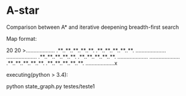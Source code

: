 # A-star
Comparison between A* and iterative deepening breadth-first search

Map format:

20
20
\>...................
.\*\*..\*\*..\*\*..\*\*..\*\*.
.\*\*..\*\*..\*\*..\*\*..\*\*.
....................
....................
.\*\*..\*\*..\*\*..\*\*..\*\*.
.\*\*..\*\*..\*\*..\*\*..\*\*.
....................
....................
.\*\*..\*\*..\*\*..\*\*..\*\*.
.\*\*..\*\*..\*\*..\*\*..\*\*.
...................x

executing(python > 3.4):

python state_graph.py testes/teste1